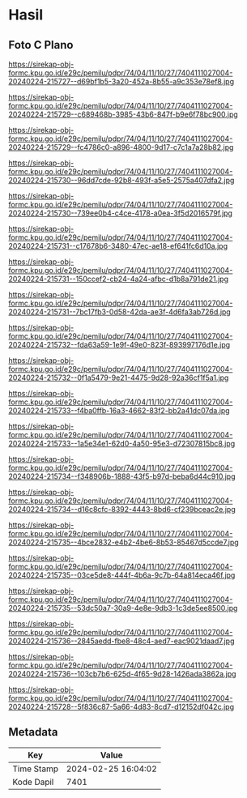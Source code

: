# Hasil

## Foto C Plano

https://sirekap-obj-formc.kpu.go.id/e29c/pemilu/pdpr/74/04/11/10/27/7404111027004-20240224-215727--d69bf1b5-3a20-452a-8b55-a9c353e78ef8.jpg

https://sirekap-obj-formc.kpu.go.id/e29c/pemilu/pdpr/74/04/11/10/27/7404111027004-20240224-215729--c689468b-3985-43b6-847f-b9e6f78bc900.jpg

https://sirekap-obj-formc.kpu.go.id/e29c/pemilu/pdpr/74/04/11/10/27/7404111027004-20240224-215729--fc4786c0-a896-4800-9d17-c7c1a7a28b82.jpg

https://sirekap-obj-formc.kpu.go.id/e29c/pemilu/pdpr/74/04/11/10/27/7404111027004-20240224-215730--96dd7cde-92b8-493f-a5e5-2575a407dfa2.jpg

https://sirekap-obj-formc.kpu.go.id/e29c/pemilu/pdpr/74/04/11/10/27/7404111027004-20240224-215730--739ee0b4-c4ce-4178-a0ea-3f5d2016579f.jpg

https://sirekap-obj-formc.kpu.go.id/e29c/pemilu/pdpr/74/04/11/10/27/7404111027004-20240224-215731--c17678b6-3480-47ec-ae18-ef641fc6d10a.jpg

https://sirekap-obj-formc.kpu.go.id/e29c/pemilu/pdpr/74/04/11/10/27/7404111027004-20240224-215731--150ccef2-cb24-4a24-afbc-d1b8a791de21.jpg

https://sirekap-obj-formc.kpu.go.id/e29c/pemilu/pdpr/74/04/11/10/27/7404111027004-20240224-215731--7bc17fb3-0d58-42da-ae3f-4d6fa3ab726d.jpg

https://sirekap-obj-formc.kpu.go.id/e29c/pemilu/pdpr/74/04/11/10/27/7404111027004-20240224-215732--fda63a59-1e9f-49e0-823f-893997176d1e.jpg

https://sirekap-obj-formc.kpu.go.id/e29c/pemilu/pdpr/74/04/11/10/27/7404111027004-20240224-215732--0f1a5479-9e21-4475-9d28-92a36cf1f5a1.jpg

https://sirekap-obj-formc.kpu.go.id/e29c/pemilu/pdpr/74/04/11/10/27/7404111027004-20240224-215733--f4ba0ffb-16a3-4662-83f2-bb2a41dc07da.jpg

https://sirekap-obj-formc.kpu.go.id/e29c/pemilu/pdpr/74/04/11/10/27/7404111027004-20240224-215733--1a5e34e1-62d0-4a50-95e3-d72307815bc8.jpg

https://sirekap-obj-formc.kpu.go.id/e29c/pemilu/pdpr/74/04/11/10/27/7404111027004-20240224-215734--f348906b-1888-43f5-b97d-beba6d44c910.jpg

https://sirekap-obj-formc.kpu.go.id/e29c/pemilu/pdpr/74/04/11/10/27/7404111027004-20240224-215734--d16c8cfc-8392-4443-8bd6-cf239bceac2e.jpg

https://sirekap-obj-formc.kpu.go.id/e29c/pemilu/pdpr/74/04/11/10/27/7404111027004-20240224-215735--4bce2832-e4b2-4be6-8b53-85467d5ccde7.jpg

https://sirekap-obj-formc.kpu.go.id/e29c/pemilu/pdpr/74/04/11/10/27/7404111027004-20240224-215735--03ce5de8-444f-4b6a-9c7b-64a814eca46f.jpg

https://sirekap-obj-formc.kpu.go.id/e29c/pemilu/pdpr/74/04/11/10/27/7404111027004-20240224-215735--53dc50a7-30a9-4e8e-9db3-1c3de5ee8500.jpg

https://sirekap-obj-formc.kpu.go.id/e29c/pemilu/pdpr/74/04/11/10/27/7404111027004-20240224-215736--2845aedd-fbe8-48c4-aed7-eac9021daad7.jpg

https://sirekap-obj-formc.kpu.go.id/e29c/pemilu/pdpr/74/04/11/10/27/7404111027004-20240224-215736--103cb7b6-625d-4f65-9d28-1426ada3862a.jpg

https://sirekap-obj-formc.kpu.go.id/e29c/pemilu/pdpr/74/04/11/10/27/7404111027004-20240224-215728--5f836c87-5a66-4d83-8cd7-d12152df042c.jpg


## Metadata

| Key        | Value               |
| ---------- | ------------------- |
| Time Stamp | 2024-02-25 16:04:02 |
| Kode Dapil | 7401                |




